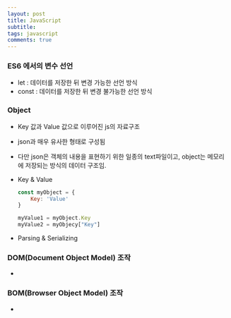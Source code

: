 ```yaml
---
layout: post
title: JavaScript
subtitle: 
tags: javascript
comments: true
---
```


### ES6 에서의 변수 선언

- let : 데이터를 저장한 뒤 변경 가능한 선언 방식
- const : 데이터를 저장한 뒤 변경 불가능한 선언 방식


### Object

- Key 값과 Value 값으로 이루어진 js의 자료구조

- json과 매우 유사한 형태로 구성됨

- 다만 json은 객체의 내용을 표현하기 위한 일종의 text파일이고, object는 메모리에 저장되는 방식의 데이터 구조임.


- Key & Value
    ```javascript
    const myObject = {
        Key: 'Value'
    }

    myValue1 = myObject.Key
    myValue2 = myObjecy["Key"]
    ```

- Parsing & Serializing



### DOM(Document Object Model) 조작

- 


### BOM(Browser Object Model) 조작

- 